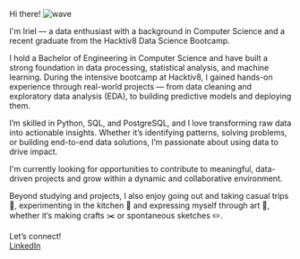 Hi there! ![wave](https://camo.githubusercontent.com/d04509037f646eab5c2d6d130574ef059fa8eef92e45a139a827a8d06e9d5042/68747470733a2f2f656d6f6a69732e736c61636b6d6f6a69732e636f6d2f656d6f6a69732f696d616765732f313533363335313037352f343539342f626c6f622d776176652e676966)
  
I'm Iriel — a data enthusiast with a background in Computer Science and a recent graduate from the Hacktiv8 Data Science Bootcamp.

I hold a Bachelor of Engineering in Computer Science and have built a strong foundation in data processing, statistical analysis, and machine learning. During the intensive bootcamp at Hacktiv8, I gained hands-on experience through real-world projects — from data cleaning and exploratory data analysis (EDA), to building predictive models and deploying them.

I’m skilled in Python, SQL, and PostgreSQL, and I love transforming raw data into actionable insights. Whether it’s identifying patterns, solving problems, or building end-to-end data solutions, I’m passionate about using data to drive impact.

I'm currently looking for opportunities to contribute to meaningful, data-driven projects and grow within a dynamic and collaborative environment.

Beyond studying and projects, I also enjoy going out and taking casual trips 🚗, experimenting in the kitchen 🍳 and expressing myself through art 🎨, whether it’s making crafts ✂️ or spontaneous sketches ✏️.

Let’s connect!  
[LinkedIn](https://www.linkedin.com/in/irielaureleo)
